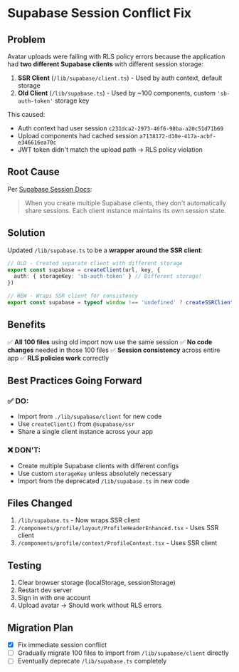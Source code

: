 # Supabase Session Conflict Fix

## Problem
Avatar uploads were failing with RLS policy errors because the application had **two different Supabase clients** with different session storage:

1. **SSR Client** (`/lib/supabase/client.ts`) - Used by auth context, default storage
2. **Old Client** (`/lib/supabase.ts`) - Used by ~100 components, custom `'sb-auth-token'` storage key

This caused:
- Auth context had user session `c231dca2-2973-46f6-98ba-a20c51d71b69`
- Upload components had cached session `a7138172-d10e-417a-acbf-e346616ea70c`
- JWT token didn't match the upload path → RLS policy violation

## Root Cause
Per [Supabase Session Docs](https://supabase.com/docs/guides/auth/sessions):
> When you create multiple Supabase clients, they don't automatically share sessions. Each client instance maintains its own session state.

## Solution
Updated `/lib/supabase.ts` to be a **wrapper around the SSR client**:

```typescript
// OLD - Created separate client with different storage
export const supabase = createClient(url, key, {
  auth: { storageKey: 'sb-auth-token' } // Different storage!
})

// NEW - Wraps SSR client for consistency
export const supabase = typeof window !== 'undefined' ? createSSRClient() : null
```

## Benefits
✅ **All 100 files** using old import now use the same session
✅ **No code changes** needed in those 100 files
✅ **Session consistency** across entire app
✅ **RLS policies work** correctly

## Best Practices Going Forward

### ✅ DO:
- Import from `./lib/supabase/client` for new code
- Use `createClient()` from `@supabase/ssr`
- Share a single client instance across your app

### ❌ DON'T:
- Create multiple Supabase clients with different configs
- Use custom `storageKey` unless absolutely necessary
- Import from the deprecated `/lib/supabase.ts` in new code

## Files Changed
1. `/lib/supabase.ts` - Now wraps SSR client
2. `/components/profile/layout/ProfileHeaderEnhanced.tsx` - Uses SSR client
3. `/components/profile/context/ProfileContext.tsx` - Uses SSR client

## Testing
1. Clear browser storage (localStorage, sessionStorage)
2. Restart dev server
3. Sign in with one account
4. Upload avatar → Should work without RLS errors

## Migration Plan
- [x] Fix immediate session conflict
- [ ] Gradually migrate 100 files to import from `/lib/supabase/client` directly
- [ ] Eventually deprecate `/lib/supabase.ts` completely
